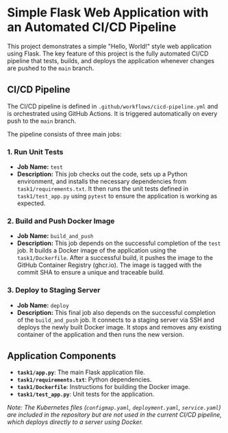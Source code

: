 # Simple Flask Web Application with an Automated CI/CD Pipeline

This project demonstrates a simple "Hello, World!" style web application using Flask. The key feature of this project is the fully automated CI/CD pipeline that tests, builds, and deploys the application whenever changes are pushed to the `main` branch.

## CI/CD Pipeline

The CI/CD pipeline is defined in `.github/workflows/cicd-pipeline.yml` and is orchestrated using GitHub Actions. It is triggered automatically on every push to the `main` branch.

The pipeline consists of three main jobs:

### 1. Run Unit Tests

*   **Job Name:** `test`
*   **Description:** This job checks out the code, sets up a Python environment, and installs the necessary dependencies from `task1/requirements.txt`. It then runs the unit tests defined in `task1/test_app.py` using `pytest` to ensure the application is working as expected.

### 2. Build and Push Docker Image

*   **Job Name:** `build_and_push`
*   **Description:** This job depends on the successful completion of the `test` job. It builds a Docker image of the application using the `task1/Dockerfile`. After a successful build, it pushes the image to the GitHub Container Registry (ghcr.io). The image is tagged with the commit SHA to ensure a unique and traceable build.

### 3. Deploy to Staging Server

*   **Job Name:** `deploy`
*   **Description:** This final job also depends on the successful completion of the `build_and_push` job. It connects to a staging server via SSH and deploys the newly built Docker image. It stops and removes any existing container of the application and then runs the new version.

## Application Components

*   **`task1/app.py`**: The main Flask application file.
*   **`task1/requirements.txt`**: Python dependencies.
*   **`task1/Dockerfile`**: Instructions for building the Docker image.
*   **`task1/test_app.py`**: Unit tests for the application.

*Note: The Kubernetes files (`configmap.yaml`, `deployment.yaml`, `service.yaml`) are included in the repository but are not used in the current CI/CD pipeline, which deploys directly to a server using Docker.*
